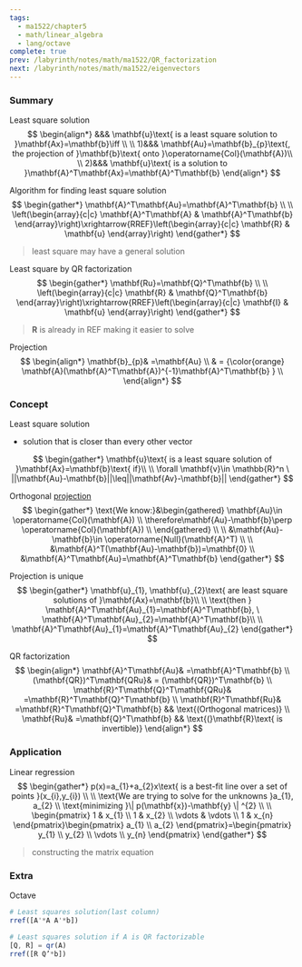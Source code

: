 ```yaml
---
tags:
  - ma1522/chapter5
  - math/linear_algebra
  - lang/octave
complete: true
prev: /labyrinth/notes/math/ma1522/QR_factorization
next: /labyrinth/notes/math/ma1522/eigenvectors
---
```

   
### Summary
Least square solution
$$
\begin{align*}
&&& \mathbf{u}\text{ is a least square solution to }\mathbf{Ax}=\mathbf{b}\iff \\
\\
1)&&& \mathbf{Au}=\mathbf{b}_{p}\text{, the projection of }\mathbf{b}\text{ onto }\operatorname{Col}(\mathbf{A})\\
\\
2)&&& \mathbf{u}\text{ is a solution to }\mathbf{A}^T\mathbf{Ax}=\mathbf{A}^T\mathbf{b}
\end{align*}
$$

Algorithm for finding least square solution
$$
\begin{gather*}
\mathbf{A}^T\mathbf{Au}=\mathbf{A}^T\mathbf{b} \\
\\
\left(\begin{array}{c|c} \mathbf{A}^T\mathbf{A} & \mathbf{A}^T\mathbf{b} \end{array}\right)\xrightarrow{RREF}\left(\begin{array}{c|c} \mathbf{R} & \mathbf{u} \end{array}\right)
\end{gather*}
$$
> least square may have a general solution

Least square by QR factorization
$$
\begin{gather*}
\mathbf{Ru}=\mathbf{Q}^T\mathbf{b} \\
\\
\left(\begin{array}{c|c} \mathbf{R} & \mathbf{Q}^T\mathbf{b} \end{array}\right)\xrightarrow{RREF}\left(\begin{array}{c|c} \mathbf{I} & \mathbf{u} \end{array}\right)
\end{gather*}
$$
> $\mathbf{R}$ is already in REF making it easier to solve

Projection
$$
\begin{align*}
\mathbf{b}_{p}& =\mathbf{Au} \\
& = {\color{orange} \mathbf{A}(\mathbf{A}^T\mathbf{A})^{-1}\mathbf{A}^T\mathbf{b} } \\
\end{align*}
$$
### Concept
Least square solution
- solution that is closer than every other vector

$$
\begin{gather*}
\mathbf{u}\text{ is a least square solution of }\mathbf{Ax}=\mathbf{b}\text{ if}\\
\\
\forall \mathbf{v}\in \mathbb{R}^n \ ||\mathbf{Au}-\mathbf{b}||\leq||\mathbf{Av}-\mathbf{b}||
\end{gather*}
$$

Orthogonal [projection](/labyrinth/notes/math/ma1522/orthogonal_projection)
$$
\begin{gather*}
\text{We know:}&\begin{gathered}
\mathbf{Au}\in \operatorname{Col}(\mathbf{A}) \\
\therefore\mathbf{Au}-\mathbf{b}\perp \operatorname{Col}(\mathbf{A}) \\
\end{gathered} \\
\\
&\mathbf{Au}-\mathbf{b}\in \operatorname{Null}(\mathbf{A}^T) \\
\\
&\mathbf{A}^T(\mathbf{Au}-\mathbf{b})=\mathbf{0} \\
&\mathbf{A}^T\mathbf{Au}=\mathbf{A}^T\mathbf{b}
\end{gather*}
$$

Projection is unique
$$
\begin{gather*}
\mathbf{u}_{1}, \mathbf{u}_{2}\text{ are least square solutions of }\mathbf{Ax}=\mathbf{b}\\
\\
\text{then } \mathbf{A}^T\mathbf{Au}_{1}=\mathbf{A}^T\mathbf{b}, \ \mathbf{A}^T\mathbf{Au}_{2}=\mathbf{A}^T\mathbf{b}\\
\\
\mathbf{A}^T\mathbf{Au}_{1}=\mathbf{A}^T\mathbf{Au}_{2}
\end{gather*}
$$

QR factorization
$$
\begin{align*}
\mathbf{A}^T\mathbf{Au}& =\mathbf{A}^T\mathbf{b} \\
(\mathbf{QR})^T\mathbf{QRu}& = (\mathbf{QR})^T\mathbf{b} \\
\mathbf{R}^T\mathbf{Q}^T\mathbf{QRu}& =\mathbf{R}^T\mathbf{Q}^T\mathbf{b} \\
\mathbf{R}^T\mathbf{Ru}& =\mathbf{R}^T\mathbf{Q}^T\mathbf{b} && \text{(Orthogonal matrices)} \\
\mathbf{Ru}& =\mathbf{Q}^T\mathbf{b} && \text{(}\mathbf{R}\text{ is invertible)}
\end{align*}
$$
### Application
Linear regression
$$
\begin{gather*}
p(x)=a_{1}+a_{2}x\text{ is a best-fit line over a set of points }(x_{i},y_{i}) \\
\\
\text{We are trying to solve for the unknowns }a_{1}, a_{2} \\
\text{minimizing }\| p(\mathbf{x})-\mathbf{y} \| ^{2} \\
\\
\begin{pmatrix}
1 & x_{1} \\
1 & x_{2} \\
\vdots & \vdots \\
1 & x_{n}
\end{pmatrix}\begin{pmatrix}
a_{1} \\
a_{2}
\end{pmatrix}=\begin{pmatrix}
y_{1} \\
y_{2} \\
\vdots \\
y_{n}
\end{pmatrix} 
\end{gather*}
$$
> constructing the matrix equation
### Extra
Octave
```octave
# Least squares solution(last column)
rref([A'*A A'*b])

# Least squares solution if A is QR factorizable
[Q, R] = qr(A)
rref([R Q’*b])
```